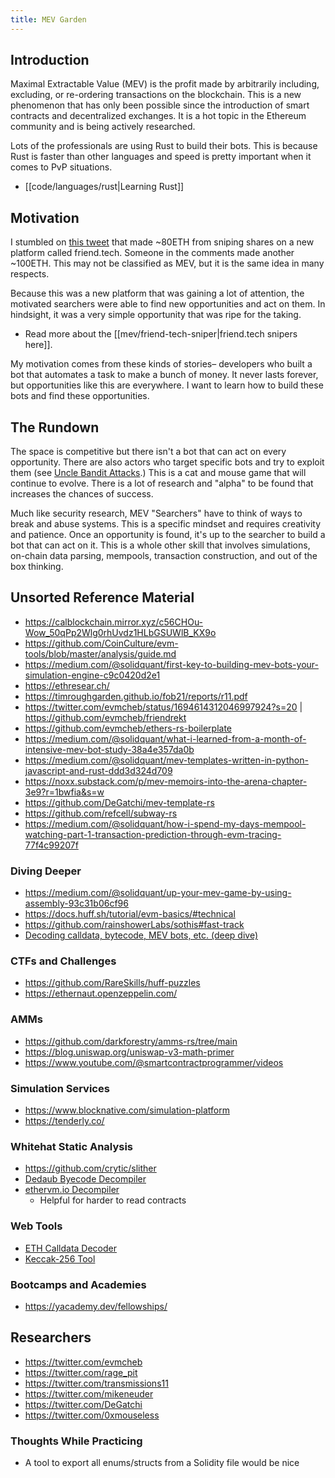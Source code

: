 ```yaml
---
title: MEV Garden
---
```


## Introduction

Maximal Extractable Value (MEV) is the profit made by arbitrarily including, excluding, or re-ordering transactions on the blockchain. This is a new phenomenon that has only been possible since the introduction of smart contracts and decentralized exchanges. It is a hot topic in the Ethereum community and is being actively researched.

Lots of the professionals are using Rust to build their bots. This is because Rust is faster than other languages and speed is pretty important when it comes to PvP situations.

- [[code/languages/rust|Learning Rust]]

## Motivation

I stumbled on [this tweet](https://twitter.com/BadPie1/status/1693684478638440525?s=20) that made ~80ETH from sniping shares on a new platform called friend.tech. Someone in the comments made another ~100ETH. This may not be classified as MEV, but it is the same idea in many respects.

Because this was a new platform that was gaining a lot of attention, the motivated searchers were able to find new opportunities and act on them. In hindsight, it was a very simple opportunity that was ripe for the taking.

- Read more about the [[mev/friend-tech-sniper|friend.tech snipers here]].

My motivation comes from these kinds of stories– developers who built a bot that automates a task to make a bunch of money. It never lasts forever, but opportunities like this are everywhere. I want to learn how to build these bots and find these opportunities.

## The Rundown

The space is competitive but there isn't a bot that can act on every opportunity. There are also actors who target specific bots and try to exploit them (see [Uncle Bandit Attacks](https://www.mev.wiki/attack-examples/uncle-bandit-attack).) This is a cat and mouse game that will continue to evolve. There is a lot of research and "alpha" to be found that increases the chances of success.

Much like security research, MEV "Searchers" have to think of ways to break and abuse systems. This is a specific mindset and requires creativity and patience. Once an opportunity is found, it's up to the searcher to build a bot that can act on it. This is a whole other skill that involves simulations, on-chain data parsing, mempools, transaction construction, and out of the box thinking.

## Unsorted Reference Material

- https://calblockchain.mirror.xyz/c56CHOu-Wow_50qPp2Wlg0rhUvdz1HLbGSUWlB_KX9o
- https://github.com/CoinCulture/evm-tools/blob/master/analysis/guide.md
- https://medium.com/@solidquant/first-key-to-building-mev-bots-your-simulation-engine-c9c0420d2e1
- https://ethresear.ch/
- https://timroughgarden.github.io/fob21/reports/r11.pdf
- https://twitter.com/evmcheb/status/1694614312046997924?s=20 | https://github.com/evmcheb/friendrekt
- https://github.com/evmcheb/ethers-rs-boilerplate
- https://medium.com/@solidquant/what-i-learned-from-a-month-of-intensive-mev-bot-study-38a4e357da0b
- https://medium.com/@solidquant/mev-templates-written-in-python-javascript-and-rust-ddd3d324d709
- https://noxx.substack.com/p/mev-memoirs-into-the-arena-chapter-3e9?r=1bwfia&s=w
- https://github.com/DeGatchi/mev-template-rs
- https://github.com/refcell/subway-rs
- https://medium.com/@solidquant/how-i-spend-my-days-mempool-watching-part-1-transaction-prediction-through-evm-tracing-77f4c99207f

### Diving Deeper

- https://medium.com/@solidquant/up-your-mev-game-by-using-assembly-93c31b06cf96
- https://docs.huff.sh/tutorial/evm-basics/#technical
- https://github.com/rainshowerLabs/sothis#fast-track
- [Decoding calldata, bytecode, MEV bots, etc. (deep dive)](https://mirror.xyz/wschwab.eth/CjODHmpDMTbZsAACyFJyFJkB3YakZqH8KUko4AOTMkA)

### CTFs and Challenges

- https://github.com/RareSkills/huff-puzzles
- https://ethernaut.openzeppelin.com/

### AMMs

- https://github.com/darkforestry/amms-rs/tree/main
- https://blog.uniswap.org/uniswap-v3-math-primer
- https://www.youtube.com/@smartcontractprogrammer/videos

### Simulation Services

- https://www.blocknative.com/simulation-platform
- https://tenderly.co/

### Whitehat Static Analysis

- https://github.com/crytic/slither
- [Dedaub Byecode Decompiler](https://library.dedaub.com/ethereum/address/0xbadc0defafcf6d4239bdf0b66da4d7bd36fcf05a/decompiled)
- [ethervm.io Decompiler](https://ethervm.io/decompile/0xDd6Bd08c29fF3EF8780bF6A10D8b620A93AC5705)
    - Helpful for harder to read contracts

### Web Tools
- [ETH Calldata Decoder](https://calldata-decoder.apoorv.xyz/)
- [Keccak-256 Tool](https://emn178.github.io/online-tools/keccak_256.html)

### Bootcamps and Academies

- https://yacademy.dev/fellowships/

## Researchers

- https://twitter.com/evmcheb
- https://twitter.com/rage_pit
- https://twitter.com/transmissions11
- https://twitter.com/mikeneuder
- https://twitter.com/DeGatchi
- https://twitter.com/0xmouseless

### Thoughts While Practicing
- A tool to export all enums/structs from a Solidity file would be nice
